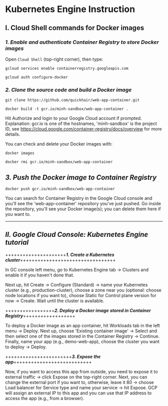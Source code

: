# Kubernetes Engine Instruction

## **I. Cloud Shell commands for Docker images**

### **_1. Enable and authenticate Container Registry to store Docker images_**

Open `Cloud Shell` (top-right corner), then type:

`gcloud services enable containerregistry.googleapis.com`

`gcloud auth configure-docker`

### **_2. Clone the source code and build a Docker image_**

`git clone https://github.com/quickhair/web-app-container.git`

`docker build -t gcr.io/minh-sandbox/web-app-container .`

Hit Authorize and login to your Google Cloud account if prompted. Explanation: gcr.io is one of the hostnames, 'minh-sandbox' is the project ID, see https://cloud.google.com/container-registry/docs/overview for more details.

You can check and delete your Docker images with:

`docker images`

`docker rmi gcr.io/minh-sandbox/web-app-container`

## **_3. Push the Docker image to Container Registry_**

`docker push gcr.io/minh-sandbox/web-app-container`

You can search for Container Registry in the Google Cloud console and you'll see the 'web-app-container' repository you've just pushed. Go inside the repository, you'll see your Docker image(s); you can delete them here if you want to.

----------------------------------------------------------------------------------------------------

## **_II. Google Cloud Console: Kubernetes Engine tutorial_**

+++++++++++++++++++++**_1. Create a Kubernetes cluster_**+++++++++++++++++++++++++++++++++

In GC console left menu, go to Kubernetes Engine tab -> Clusters and enable it if you haven't done that.

Next up, hit Create -> Configure (Standard) -> name your Kubernetes cluster (e.g., production-cluster), choose a zone near you (optional: choose node locations if you want to), choose Static for Control plane version for now -> Create. Wait until the cluster is available.

+++++++++++++++++**_2. Deploy a Docker image stored in Container Registry_**++++++++++++++++++

To deploy a Docker image as an app container, hit Workloads tab in the left menu -> Deploy. Next up, choose 'Existing container image' -> Select and then select one of the images stored in the Container Registry -> Continue. Finally, name your app (e.g., demo-web-app), choose the cluster you want to deploy -> Deploy.

+++++++++++++++++++++++**_3. Expose the app_**+++++++++++++++++++++++++++

Now, if you want to access this app from outside, you need to expose it to external traffic -> click Expose on the top-right corner. Next, you can change the external port if you want to, otherwise, leave it 80 -> choose Load balancer for Service type and name your service -> hit Expose. GCP will assign an external IP to this app and you can use that IP address to access the app (e.g., from a browser).
